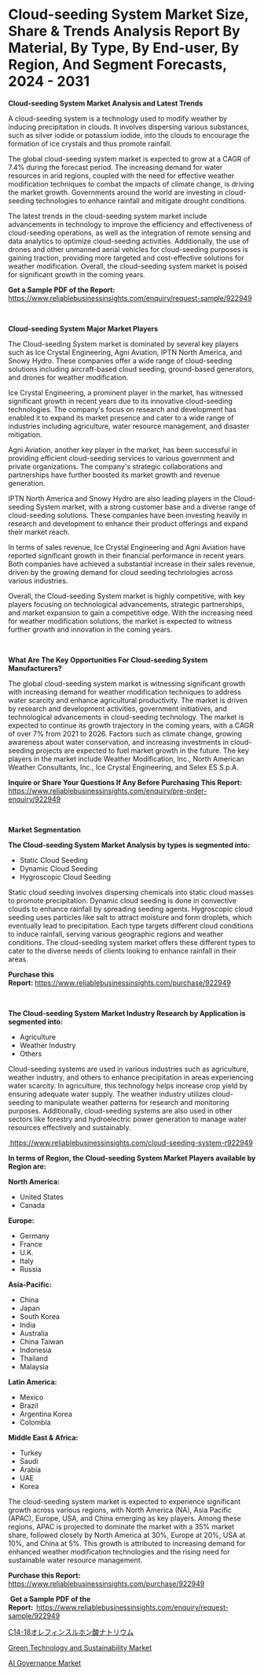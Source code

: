 <p><h1>Cloud-seeding System Market Size, Share & Trends Analysis Report By Material, By Type, By End-user, By Region, And Segment Forecasts, 2024 - 2031</h1></p><p><strong>Cloud-seeding System Market Analysis and Latest Trends</strong></p>
<p><p>A cloud-seeding system is a technology used to modify weather by inducing precipitation in clouds. It involves dispersing various substances, such as silver iodide or potassium iodide, into the clouds to encourage the formation of ice crystals and thus promote rainfall.</p><p>The global cloud-seeding system market is expected to grow at a CAGR of 7.4% during the forecast period. The increasing demand for water resources in arid regions, coupled with the need for effective weather modification techniques to combat the impacts of climate change, is driving the market growth. Governments around the world are investing in cloud-seeding technologies to enhance rainfall and mitigate drought conditions.</p><p>The latest trends in the cloud-seeding system market include advancements in technology to improve the efficiency and effectiveness of cloud-seeding operations, as well as the integration of remote sensing and data analytics to optimize cloud-seeding activities. Additionally, the use of drones and other unmanned aerial vehicles for cloud-seeding purposes is gaining traction, providing more targeted and cost-effective solutions for weather modification. Overall, the cloud-seeding system market is poised for significant growth in the coming years.</p></p>
<p><strong>Get a Sample PDF of the Report:&nbsp;</strong> <a href="https://www.reliablebusinessinsights.com/enquiry/request-sample/922949">https://www.reliablebusinessinsights.com/enquiry/request-sample/922949</a></p>
<p>&nbsp;</p>
<p><strong>Cloud-seeding System Major Market Players</strong></p>
<p><p>The Cloud-seeding System market is dominated by several key players such as Ice Crystal Engineering, Agni Aviation, IPTN North America, and Snowy Hydro. These companies offer a wide range of cloud-seeding solutions including aircraft-based cloud seeding, ground-based generators, and drones for weather modification.</p><p>Ice Crystal Engineering, a prominent player in the market, has witnessed significant growth in recent years due to its innovative cloud-seeding technologies. The company's focus on research and development has enabled it to expand its market presence and cater to a wide range of industries including agriculture, water resource management, and disaster mitigation.</p><p>Agni Aviation, another key player in the market, has been successful in providing efficient cloud-seeding services to various government and private organizations. The company's strategic collaborations and partnerships have further boosted its market growth and revenue generation.</p><p>IPTN North America and Snowy Hydro are also leading players in the Cloud-seeding System market, with a strong customer base and a diverse range of cloud-seeding solutions. These companies have been investing heavily in research and development to enhance their product offerings and expand their market reach.</p><p>In terms of sales revenue, Ice Crystal Engineering and Agni Aviation have reported significant growth in their financial performance in recent years. Both companies have achieved a substantial increase in their sales revenue, driven by the growing demand for cloud seeding technologies across various industries.</p><p>Overall, the Cloud-seeding System market is highly competitive, with key players focusing on technological advancements, strategic partnerships, and market expansion to gain a competitive edge. With the increasing need for weather modification solutions, the market is expected to witness further growth and innovation in the coming years.</p></p>
<p>&nbsp;</p>
<p><strong>What Are The Key Opportunities For Cloud-seeding System Manufacturers?</strong></p>
<p><p>The global cloud-seeding system market is witnessing significant growth with increasing demand for weather modification techniques to address water scarcity and enhance agricultural productivity. The market is driven by research and development activities, government initiatives, and technological advancements in cloud-seeding technology. The market is expected to continue its growth trajectory in the coming years, with a CAGR of over 7% from 2021 to 2026. Factors such as climate change, growing awareness about water conservation, and increasing investments in cloud-seeding projects are expected to fuel market growth in the future. The key players in the market include Weather Modification, Inc., North American Weather Consultants, Inc., Ice Crystal Engineering, and Selex ES S.p.A.</p></p>
<p><strong>Inquire or Share Your Questions If Any Before Purchasing This Report:</strong> <a href="https://www.reliablebusinessinsights.com/enquiry/pre-order-enquiry/922949">https://www.reliablebusinessinsights.com/enquiry/pre-order-enquiry/922949</a></p>
<p>&nbsp;</p>
<p><strong>Market Segmentation</strong></p>
<p><strong>The Cloud-seeding System Market Analysis by types is segmented into:</strong></p>
<p><ul><li>Static Cloud Seeding</li><li>Dynamic Cloud Seeding</li><li>Hygroscopic Cloud Seeding</li></ul></p>
<p><p>Static cloud seeding involves dispersing chemicals into static cloud masses to promote precipitation. Dynamic cloud seeding is done in convective clouds to enhance rainfall by spreading seeding agents. Hygroscopic cloud seeding uses particles like salt to attract moisture and form droplets, which eventually lead to precipitation. Each type targets different cloud conditions to induce rainfall, serving various geographic regions and weather conditions. The cloud-seeding system market offers these different types to cater to the diverse needs of clients looking to enhance rainfall in their areas.</p></p>
<p><strong>Purchase this Report:&nbsp;</strong><a href="https://www.reliablebusinessinsights.com/purchase/922949">https://www.reliablebusinessinsights.com/purchase/922949</a></p>
<p>&nbsp;</p>
<p><strong>The Cloud-seeding System Market Industry Research by Application is segmented into:</strong></p>
<p><ul><li>Agriculture</li><li>Weather Industry</li><li>Others</li></ul></p>
<p><p>Cloud-seeding systems are used in various industries such as agriculture, weather industry, and others to enhance precipitation in areas experiencing water scarcity. In agriculture, this technology helps increase crop yield by ensuring adequate water supply. The weather industry utilizes cloud-seeding to manipulate weather patterns for research and monitoring purposes. Additionally, cloud-seeding systems are also used in other sectors like forestry and hydroelectric power generation to manage water resources effectively and sustainably.</p></p>
<p><a href="https://www.reliablebusinessinsights.com/cloud-seeding-system-r922949">&nbsp;https://www.reliablebusinessinsights.com/cloud-seeding-system-r922949</a></p>
<p><strong>In terms of Region, the Cloud-seeding System Market Players available by Region are:</strong></p>
<p>
    <p> <strong> North America: </strong>
        <ul>
            <li>United States</li>
            <li>Canada</li>
        </ul>
        </p> 
    <p> <strong> Europe: </strong>
        <ul>
            <li>Germany</li>
            <li>France</li>
            <li>U.K.</li>
            <li>Italy</li>
            <li>Russia</li>
        </ul>
        </p> 
    <p> <strong> Asia-Pacific: </strong>
        <ul>
            <li>China</li>
            <li>Japan</li>
            <li>South Korea</li>
            <li>India</li>
            <li>Australia</li>
            <li>China Taiwan</li>
            <li>Indonesia</li>
            <li>Thailand</li>
            <li>Malaysia</li>
        </ul>
        </p> 
    <p> <strong> Latin America: </strong>
        <ul>
            <li>Mexico</li>
            <li>Brazil</li>
            <li>Argentina Korea</li>
            <li>Colombia</li>
        </ul>
        </p> 
    <p> <strong> Middle East & Africa: </strong>
        <ul>
            <li>Turkey</li>
            <li>Saudi</li>
            <li>Arabia</li>
            <li>UAE</li>
            <li>Korea</li>
        </ul>
    </p>
    </p>
<p><p>The cloud-seeding system market is expected to experience significant growth across various regions, with North America (NA), Asia Pacific (APAC), Europe, USA, and China emerging as key players. Among these regions, APAC is projected to dominate the market with a 35% market share, followed closely by North America at 30%, Europe at 20%, USA at 10%, and China at 5%. This growth is attributed to increasing demand for enhanced weather modification technologies and the rising need for sustainable water resource management.</p></p>
<p><strong>Purchase this Report: </strong><a href="https://www.reliablebusinessinsights.com/purchase/922949">https://www.reliablebusinessinsights.com/purchase/922949</a></p>
<p>&nbsp;<strong>Get a Sample PDF of the Report:&nbsp;&nbsp;</strong><a href="https://www.reliablebusinessinsights.com/enquiry/request-sample/922949">https://www.reliablebusinessinsights.com/enquiry/request-sample/922949</a></p>
<p><strong></strong></p>
<p><p><a href="https://github.com/FredaJerde/Market-Research-Report-List-1/blob/main/5700672181883.md">C14-18オレフィンスルホン酸ナトリウム</a></p><p><a href="https://github.com/LiamKanenood/Market-Research-Report-List-1/blob/main/green-technology-and-sustainability-market.md">Green Technology and Sustainability Market</a></p><p><a href="https://github.com/pizolina/Market-Research-Report-List-5/blob/main/ai-governance-market.md">AI Governance Market</a></p></p>
